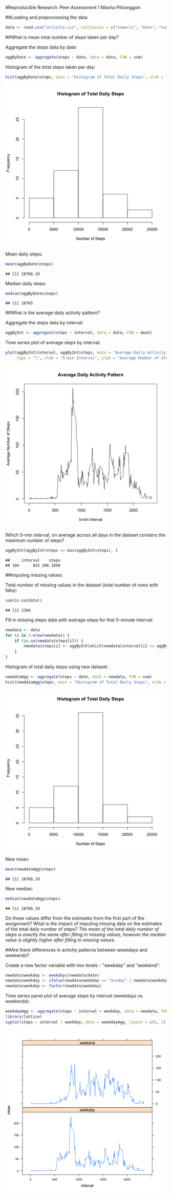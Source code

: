 #Reproducible Research: Peer Assessment 1
Masha Pitiranggon

##Loading and preprocessing the data


```r
data <- read.csv("activity.csv", colClasses = c("numeric", "Date", "numeric"))
```

##What is mean total number of steps taken per day?

Aggregate the steps data by date:

```r
aggByDate <- aggregate(steps ~ date, data = data, FUN = sum)
```

Histogram of the total steps taken per day:

```r
hist(aggByDate$steps, main = "Histogram of Total Daily Steps", xlab = "Number of Steps" )
```

![plot of chunk unnamed-chunk-3](figure/unnamed-chunk-3-1.png) 

Mean daily steps:

```r
mean(aggByDate$steps)
```

```
## [1] 10766.19
```

Median daily steps:

```r
median(aggByDate$steps)
```

```
## [1] 10765
```

##What is the average daily activity pattern?

Aggregate the steps data by interval:

```r
aggByInt <- aggregate(steps ~ interval, data = data, FUN = mean)
```

Time series plot of average steps by interval:

```r
plot(aggByInt$interval, aggByInt$steps, main = "Average Daily Activity Pattern",
     type = "l", xlab = "5-min Interval", ylab = "Average Number of Steps")
```

![plot of chunk unnamed-chunk-7](figure/unnamed-chunk-7-1.png) 

Which 5-min interval, on average across all days in the dataset contains the maximum number of steps?

```r
aggByInt[aggByInt$steps == max(aggByInt$steps), ]
```

```
##     interval    steps
## 104      835 206.1698
```

##Imputing missing values

Total number of missing values in the dataset (total number of rows with NAs):

```r
sum(is.na(data))
```

```
## [1] 2304
```

Fill in missing steps data with average steps for that 5-minute interval:

```r
newdata <- data
for (i in 1:nrow(newdata)) {
    if (is.na(newdata$steps[i])) {
        newdata$steps[i] <- aggByInt[which(newdata$interval[i] == aggByInt$interval), ]$steps
    }
}
```

Histogram of total daily steps using new dataset:

```r
newdataAgg <- aggregate(steps ~ date, data = newdata, FUN = sum)
hist(newdataAgg$steps, main = "Histogram of Total Daily Steps", xlab = "Number of Steps")
```

![plot of chunk unnamed-chunk-11](figure/unnamed-chunk-11-1.png) 

New mean:

```r
mean(newdataAgg$steps)
```

```
## [1] 10766.19
```

New median:

```r
median(newdataAgg$steps)
```

```
## [1] 10766.19
```

Do these values differ from the estimates from the first part of the assignment? What is the impact of imputing missing data on the estimates of the total daily number of steps?  *The mean of the total daily number of steps is exactly the same after filling in missing values, however the median value is slightly higher after filling in missing values.*

##Are there differences in activity patterns between weekdays and weekends?

Create a new factor variable with two levels - "weekday" and "weekend":

```r
newdata$weekday <- weekdays(newdata$date)
newdata$weekday <- ifelse(newdata$weekday == "Sunday" | newdata$weekday == "Saturday", "weekend", "weekday")
newdata$weekday <- factor(newdata$weekday)
```

Time series panel plot of average steps by interval (weekdays vs. weekends):

```r
weekdayAgg <- aggregate(steps ~ interval + weekday, data = newdata, FUN = mean)
library(lattice)
xyplot(steps ~ interval | weekday, data = weekdayAgg, layout = c(1, 2), type = "l")
```

![plot of chunk unnamed-chunk-15](figure/unnamed-chunk-15-1.png) 

